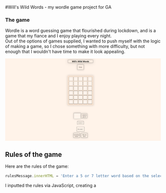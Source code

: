 #Will's Wild Words - my wordle game project for GA

### The game
Wordle is a word guessing game that flourished during lockdown, and is a game that my fiance and I enjoy playing every night.  <br>
Out of the options of games supplied, I wanted to push myself with the logic of making a game, so I chose something with more difficulty, but not enough that I wouldn't have time to make it look appealing.

![image of game](./images/SSH%201.png)

## Rules of the game

Here are the rules of the game:

```js
rulesMessage.innerHTML = 'Enter a 5 or 7 letter word based on the selected mode. <br> Green = Correct letter and placement, <br> Yellow = Correct letter, wrong placement, <br> Red = Wrong letter!';
```

I inputted the rules via JavaScript, creating a 
